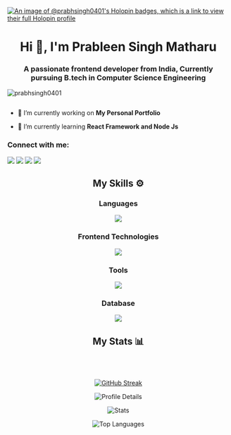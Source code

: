 [![An image of @prabhsingh0401's Holopin badges, which is a link to view their full Holopin profile](https://holopin.me/prabhsingh0401)](https://holopin.io/@prabhsingh0401)
<h1 align="center">Hi 👋, I'm Prableen Singh Matharu</h1>
<h3 align="center">A passionate frontend developer from India, Currently pursuing B.tech in Computer Science Engineering</h3>

<p align="left"> <img src="https://komarev.com/ghpvc/?username=prabhsingh0401&label=Profile%20views&color=0e75b6&style=flat" alt="prabhsingh0401" /> </p>

<p align="left"> <a href="https://twitter.com/" target="blank"><img src="https://img.shields.io/twitter/follow/?logo=twitter&style=for-the-badge" alt="" /></a> </p>

- 🔭 I’m currently working on **My Personal Portfolio**

- 🌱 I’m currently learning **React Framework and Node Js**

<h3 align="left">Connect with me:</h3>
<p align="left">
<a href="https://linkedin.com/in/https://linkedin.com/in/prableen-singh-matharu/" target="blank"></a><img src="https://skillicons.dev/icons?i=linkedin" />
<a href="https://instagram.com/https://www.instagram.com/_.prabh__ramgharia._/" target="blank"><img src="https://skillicons.dev/icons?i=instagram" /></a>
<a href="https://discord.gg/prabhramgharia" target="blank"><img src="https://skillicons.dev/icons?i=discord" /></a>
<a href="https://mail.google.com/mail/u/0/#inbox" target="blank"><img src="https://skillicons.dev/icons?i=gmail" /></a>  
</p>

<div align="center">
  <h2>My Skills ⚙</h2>

  <h3>Languages</h3>
  <img src="https://skillicons.dev/icons?i=js,py,c,cpp,java" />
  <h3>Frontend Technologies</h3>
  <img src="https://skillicons.dev/icons?i=html,css,tailwind,react,sass" />
  <h3>Tools</h3>
  <img src="https://skillicons.dev/icons?i=git,vscode,ps,pr,ai" />

 <h3>Database</h3>
 <img src="https://skillicons.dev/icons?i=mysql" />

</div>
<div align="center">
  <h2>My Stats 📊</h2>
  <br></br>
  
  [![GitHub Streak](https://streak-stats.demolab.com?user=prabhsingh0401&theme=github-dark-blue&hide_border=true&border_radius=30&date_format=j%20M%5B%20Y%5D&card_width=500)](https://github.com/Prabhsingh0401)

  ![Profile Details](http://github-profile-summary-cards.vercel.app/api/cards/profile-details?username=prabhsingh0401&theme=transparent)
  
  <div algin="left">

  ![Stats](http://github-profile-summary-cards.vercel.app/api/cards/stats?username=prabhsingh0401&theme=transparent)

  ![Top Languages](http://github-profile-summary-cards.vercel.app/api/cards/most-commit-language?username=prabhsingh0401&theme=transparent)
  
  </div>
